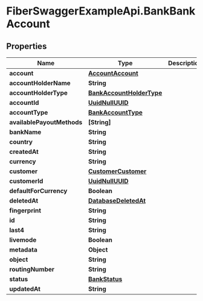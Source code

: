 # FiberSwaggerExampleApi.BankBankAccount

## Properties

Name | Type | Description | Notes
------------ | ------------- | ------------- | -------------
**account** | [**AccountAccount**](AccountAccount.md) |  | [optional] 
**accountHolderName** | **String** |  | [optional] 
**accountHolderType** | [**BankAccountHolderType**](BankAccountHolderType.md) |  | [optional] 
**accountId** | [**UuidNullUUID**](UuidNullUUID.md) |  | [optional] 
**accountType** | [**BankAccountType**](BankAccountType.md) |  | [optional] 
**availablePayoutMethods** | **[String]** |  | [optional] 
**bankName** | **String** |  | [optional] 
**country** | **String** |  | [optional] 
**createdAt** | **String** |  | [optional] 
**currency** | **String** |  | [optional] 
**customer** | [**CustomerCustomer**](CustomerCustomer.md) |  | [optional] 
**customerId** | [**UuidNullUUID**](UuidNullUUID.md) |  | [optional] 
**defaultForCurrency** | **Boolean** |  | [optional] 
**deletedAt** | [**DatabaseDeletedAt**](DatabaseDeletedAt.md) |  | [optional] 
**fingerprint** | **String** |  | [optional] 
**id** | **String** |  | [optional] 
**last4** | **String** |  | [optional] 
**livemode** | **Boolean** |  | [optional] 
**metadata** | **Object** |  | [optional] 
**object** | **String** |  | [optional] 
**routingNumber** | **String** |  | [optional] 
**status** | [**BankStatus**](BankStatus.md) |  | [optional] 
**updatedAt** | **String** |  | [optional] 


